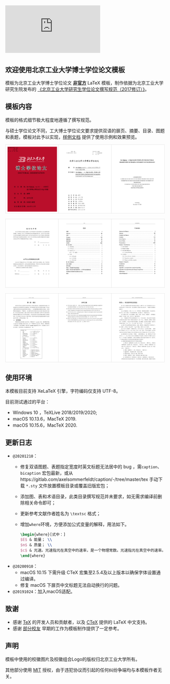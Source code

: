 # ![BJUTThesis](https://latex.codecogs.com/svg.latex?%5Chuge%20%5Crm%20B%5Ctextsc%7B%5Ckern-.06emj%5Ckern-.04emu%5Ckern-.025emt%7D%5Ckern-.1emT%5Ckern-.1667em%5Clower.475ex%5Chbox%7BH%7D%5Ckern-.0667emE%5Ckern-.0667em%5Clower.475ex%5Chbox%7BS%7D%5Ckern-.05emI%5Ckern-.0667em%5Clower.475ex%5Chbox%7BS%7D)

## 欢迎使用北京工业大学博士学位论文模板

模板为北京工业大学博士学位论文 **<u>非官方</u>** LaTeX 模板，制作依据为北京工业大学研究生院发布的 [《北京工业大学研究生学位论文撰写规范（2017修订）》](http://graduate.bjut.edu.cn/zyxw/fqrz/201949/15547925280356791_1.html)。

## 模板内容

模板的格式细节极大程度地遵循了撰写规范。

与硕士学位论文不同，工大博士学位论文要求提供双语的扉页、摘要、目录、图题和表题，模板对此予以实现，[样例文档](main.pdf) 提供了使用示例和效果预览。

![preview_01](cls/preview_01.png)

![preview_02](cls/preview_02.png)

![preview_03](cls/preview_03.png)

## 使用环境

本模板目前支持 XeLaTeX 引擎，字符编码仅支持 UTF-8。

目前测试通过的平台：

-  Windows 10 ，TeXLive 2018/2019/2020;
-  macOS 10.13.6，MacTeX 2019.
-  macOS 10.15.6，MacTeX 2020.

## 更新日志

- `@20201210`：
  - 修复双语图题、表题指定宽度时英文标题无法居中的 bug ，需`caption`、`bicaption` 宏包最新，或从https://gitlab.com/axelsommerfeldt/caption/-/tree/master/tex 手动下载 `*.sty` 文件放置模板目录或覆盖旧版宏包；
  
  - 添加图、表和术语目录，此类目录撰写规范并未要求，如无需求编译前删除相关命令即可；
  
  - 更新参考文献作者姓名为 `\textsc` 格式；
  
  - 增加`where`环境，方便添加公式变量的解释，用法如下。
  
    ```latex
    \begin{where}[式中：]
    $E$ & 能量； \\
    $m$ & 质量； \\
    $c$ & 光速。光速指光在真空中的速率，是一个物理常数。光速指光在真空中的速率。
    \end{where}
    ```
- `@20200910`：
  - macOS 10.15 下需升级 CTeX 宏集至2.5.4及以上版本以确保字体设置通过编译。
  - 修复 macOS 下扉页中文标题无法自动换行的问题。
- `@20191024`：加入macOS适配。

## 致谢

* 感谢 [TeX](http://www.ctan.org) 的开发人员和贡献者，以及 [CTeX](http://www.ctex.org/HomePage) 提供的 LaTeX 中文支持。
* 感谢 [部分校友](http://yzlab.net/BjutThsis.html) 早期的工作为模板制作提供了一定参考。

## 声明

模板中使用的校徽图片及校徽组合Logo的版权归北京工业大学所有。

其他部分使用 [MIT](LICENSE) 授权，由于违犯协议而引起的任何纠纷争端均与本模板作者无关。